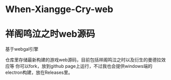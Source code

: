 # When-Xiangge-Cry-web

# **祥阁鸣泣之时web源码**

基于webgal引擎

仓库里存储最新构建的游戏web源码，目前包括祥阁鸣泣之时以及衍生的曼德拉效应等
你可以fork，放到github page上运行，不过我也会提供windows端的electron构建，放在Releases里。
